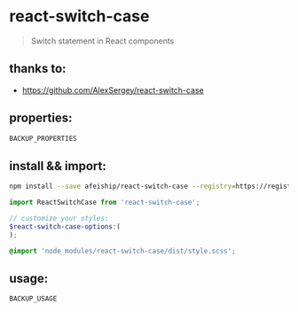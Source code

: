 # react-switch-case
> Switch statement in React components

## thanks to:
- https://github.com/AlexSergey/react-switch-case

## properties:
```javascript
BACKUP_PROPERTIES
```

## install && import:
```bash
npm install --save afeiship/react-switch-case --registry=https://registry.npm.taobao.org
```

```js
import ReactSwitchCase from 'react-switch-case';
```

```scss
// customize your styles:
$react-switch-case-options:(
);

@import 'node_modules/react-switch-case/dist/style.scss';
```


## usage:
```jsx
BACKUP_USAGE
```
